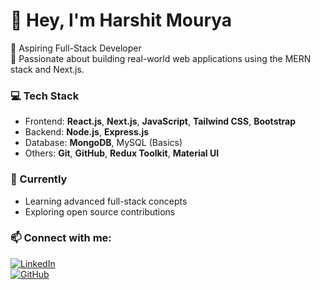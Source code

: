 # 👋 Hey, I'm Harshit Mourya

🚀 Aspiring Full-Stack Developer  
📍 Passionate about building real-world web applications using the MERN stack and Next.js.

### 💻 Tech Stack
- Frontend: **React.js**, **Next.js**, **JavaScript**, **Tailwind CSS**, **Bootstrap**
- Backend: **Node.js**, **Express.js**
- Database: **MongoDB**, MySQL (Basics)
- Others: **Git**, **GitHub**, **Redux Toolkit**, **Material UI**

### 🌱 Currently
- Learning advanced full-stack concepts
- Exploring open source contributions

### 📫 Connect with me:
[![LinkedIn](https://img.shields.io/badge/-LinkedIn-blue?logo=linkedin&style=flat-square)](https://www.linkedin.com/in/mourya-harshit)  
[![GitHub](https://img.shields.io/badge/-GitHub-181717?logo=github&style=flat-square)](https://github.com/Harshit-Mourya)
